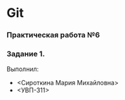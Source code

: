 # Git
### Практическая работа №6
### Задание 1.
Выполнил:
* <Сироткина Мария Михайловна>
* <УВП-311>

